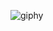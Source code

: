 ![giphy](https://user-images.githubusercontent.com/31896385/59558409-34da0000-8fb7-11e9-8b4b-d4090841fee7.gif)
